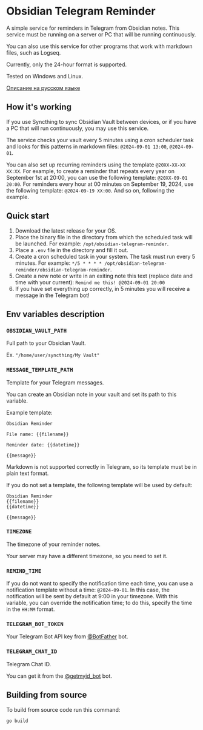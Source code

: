 # Obsidian Telegram Reminder

A simple service for reminders in Telegram from Obsidian notes.
This service must be running on a server or PC that will be running continuously.

You can also use this service for other programs that work with markdown files, such as Logseq.

Currently, only the 24-hour format is supported.

Tested on Windows and Linux.

[Описание на русском языке](README-RU.md)

## How it's working

If you use Syncthing to sync Obsidian Vault between devices,
or if you have a PC that will run continuously, you may use this service.

The service checks your vault every 5 minutes using a cron scheduler task and looks for this patterns
in markdown files: `@2024-09-01 13:00`, `@2024-09-01`.

You can also set up recurring reminders using the template `@20XX-XX-XX XX:XX`. For example,
to create a reminder that repeats every year on September 1st at 20:00, you can use the
following template: `@20XX-09-01 20:00`. For reminders every hour at 00 minutes on September 19,
2024, use the following template: `@2024-09-19 XX:00`. And so on, following the example.

## Quick start

1. Download the latest release for your OS.
2. Place the binary file in the directory from which the scheduled task will be launched. For example: `/opt/obsidian-telegram-reminder`.
3. Place a `.env` file in the directory and fill it out.
4. Create a cron scheduled task in your system. The task must run every 5 minutes. For example: `*/5 * * * * /opt/obsidian-telegram-reminder/obsidian-telegram-reminder`.
5. Create a new note or write in an exiting note this text (replace date and time with your current): `Remind me this! @2024-09-01 20:00`
6. If you have set everything up correctly, in 5 minutes you will receive a message in the Telegram bot!

## Env variables description

### `OBSIDIAN_VAULT_PATH`

Full path to your Obsidian Vault.

Ex. `"/home/user/syncthing/My Vault"`

### `MESSAGE_TEMPLATE_PATH`

Template for your Telegram messages.

You can create an Obsidian note in your vault and set its path to this variable.

Example template:

```text
Obsidian Reminder

File name: {{filename}}

Reminder date: {{datetime}}

{{message}}
```

Markdown is not supported correctly in Telegram, so its template must be in plain text format.

If you do not set a template, the following template will be used by default:

```text
Obsidian Reminder
{{filename}}
{{datetime}}

{{message}}
```

### `TIMEZONE`

The timezone of your reminder notes.

Your server may have a different timezone, so you need to set it.

### `REMIND_TIME`

If you do not want to specify the notification time each time,
you can use a notification template without a time: `@2024-09-01`.
In this case, the notification will be sent by default at 9:00 in your timezone.
With this variable, you can override the notification time; to do this,
specify the time in the `HH:MM` format.

### `TELEGRAM_BOT_TOKEN`

Your Telegram Bot API key from [@BotFather](https://t.me/BotFather) bot.

### `TELEGRAM_CHAT_ID`

Telegram Chat ID.

You can get it from the [@getmyid_bot](https://t.me/getmyid_bot) bot.

## Building from source

To build from source code run this command:

```bash
go build
```
